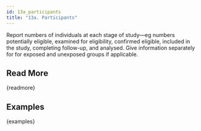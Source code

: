 ```yaml
---
id: 13a_participants
title: "13a. Participants"
---
```

Report numbers of individuals at each stage of study—eg numbers potentially eligible, examined for eligibility, confirmed eligible, included in the study, completing follow-up, and analysed. Give information separately for for exposed and unexposed groups if applicable.

## Read More

{readmore}

## Examples

{examples}
